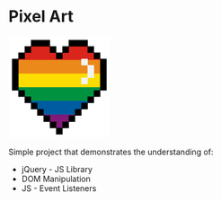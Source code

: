 # Pixel Art

!['Pixel Art Icon'](img/pixel-art-icon.png)

Simple project that demonstrates the understanding of:

* jQuery - JS Library
* DOM Manipulation
* JS - Event Listeners

